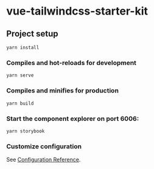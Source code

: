 # vue-tailwindcss-starter-kit

## Project setup

```
yarn install
```

### Compiles and hot-reloads for development

```
yarn serve
```

### Compiles and minifies for production

```
yarn build
```

### Start the component explorer on port 6006:

```
yarn storybook
```

### Customize configuration

See [Configuration Reference](https://cli.vuejs.org/config/).
